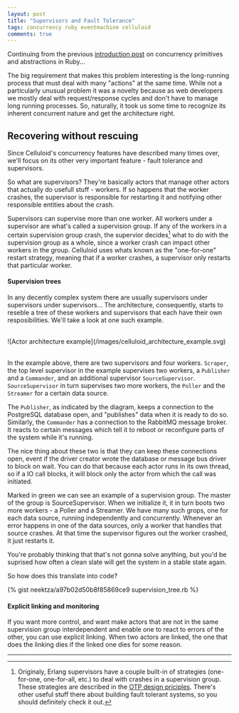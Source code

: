 ```yaml
---
layout: post
title: "Supervisors and Fault Tolerance"
tags: concurrency ruby eventmachine celluloid
comments: true
---
```


Continuing from the previous [introduction post](link) on concurrency primitives and abstractions in Ruby...


The big requirement that makes this problem interesting is the long-running process that must deal with many "actions" at the same time. While not a particularly unusual problem it was a novelty because as web developers we mostly deal with request/response cycles and don't have to manage long running processes. So, naturally, it took us some time to recognize its inherent concurrent nature and get the architecture right.

## Recovering without rescuing

Since Celluloid's concurrency features have described many times over, we'll focus on its other very important feature - fault tolerance and supervisors.

So what are supervisors? They're basically actors that manage other actors that actually do usefull stuff - workers. If so happens that the worker crashes, the supervisor is responsible for restarting it and notifying other responsible entities about the crash.

Supervisors can supervise more than one worker. All workers under a supervisor are what's called a supervision group. If any of the workers in a certain supervision group crash, the supervior decides[^1] what to do with the supervision group as a whole, since a worker crash can impact other workers in the group. Celluloid uses whats known as the "one-for-one" restart strategy, meaning that if a worker crashes, a supervisor only restarts that particular worker.

#### Supervision trees

In any decently complex system there are usually supervisors under supervisors under supervisors... The architecture, consequently, starts to reseble a tree of these workers and supervisors that each have their own resposibilities. We'll take a look at one such example.

<br/>
![Actor architecture example](/images/celluloid_architecture_example.svg)
<br/>
<br/>

In the example above, there are two supervisors and four workers. ```Scraper```, the top level supervisor in the example supervises two workers, a ```Publisher``` and a ```Commander```, and an additional supervisor ```SourceSupervisor```. ```SourceSupervisor``` in turn supervises two more workers, the ```Poller``` and the ```Streamer``` for a certain data source.

The ```Publisher```, as indicated by the diagram, keeps a connection to the PostgreSQL database open, and "publishes" data when it is ready to do so. Similarly, the ```Commander``` has a connection to the RabbitMQ message broker. It reacts to certain messages which tell it to reboot or reconfigure parts of the system while it's running.

The nice thing about these two is that they can keep these connections open, event if the driver creator wrote the database or message bus driver to block on wait. You can do that because each actor runs in its own thread, so if a IO call blocks, it will block only the actor from which the call was initiated.

Marked in green we can see an example of a supervision group. The master of the group is SourceSupervisor. When we initialize it, it in turn boots two more workers - a Poller and a Streamer. We have many such grops, one for each data source, running independently and concurrently. Whenever an error happens in one of the data sources, only a worker that handles that source crashes. At that time the supervisor figures out the worker crashed, it just restarts it.

You're probably thinking that that's not gonna solve anything, but you'd be suprised how often a clean slate will get the system in a stable state again.

So how does this translate into code?

{% gist neektza/a97b02d50b8f85869ce9 supervision_tree.rb %}

#### Explicit linking and monitoring

If you want more control, and want make actors that are not in the same supervision group interdependent and enable one to react to errors of the other, you can use explicit linking. When two actors are linked, the one that does the linking dies if the linked one dies for some reason. 

---
[^1]: Originaly, Erlang supervisors have a couple built-in of strategies (one-for-one, one-for-all, etc.) to deal with crashes in a supervision group. These strategies are described in the [OTP design priciples](http://www.erlang.org/doc/design_principles/sup_princ.html). There's other useful stuff there about building fault tolerant systems, so you should definitely check it out.
